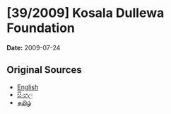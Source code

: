 # [39/2009] Kosala Dullewa Foundation

**Date:** 2009-07-24

## Original Sources

- [English](https://documents.gov.lk/view/acts/2009/7/39-2009_E.pdf)
- [සිංහල](https://documents.gov.lk/view/acts/2009/7/39-2009_S.pdf)
- [தமிழ்](https://documents.gov.lk/view/acts/2009/7/39-2009_T.pdf)
